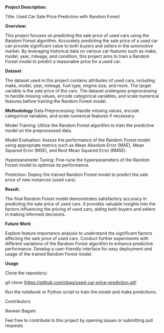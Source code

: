 
**Project Description:**

Title: Used Car Sale Price Prediction with Random Forest

**Overview:**

This project focuses on predicting the sale price of used cars using the Random Forest algorithm. Accurately predicting the sale price of a used car can provide significant value to both buyers and sellers in the automotive market. By leveraging historical data on various car features such as make, model, year, mileage, and condition, this project aims to train a Random Forest model to predict a reasonable price for a used car.

**Dataset**

The dataset used in this project contains attributes of used cars, including make, model, year, mileage, fuel type, engine size, and more. The target variable is the sale price of the cars. The dataset undergoes preprocessing to handle missing values, encode categorical variables, and scale numerical features before training the Random Forest model.

**Methodology**
Data Preprocessing: Handle missing values, encode categorical variables, and scale numerical features if necessary. 

Model Training: Utilize the Random Forest algorithm to train the predictive model on the preprocessed data.

Model Evaluation: Assess the performance of the Random Forest model using appropriate metrics such as Mean Absolute Error (MAE), Mean Squared Error (MSE), and Root Mean Squared Error (RMSE).

Hyperparameter Tuning: Fine-tune the hyperparameters of the Random Forest model to optimize its performance.

Prediction: Deploy the trained Random Forest model to predict the sale price of new instances (used cars).

**Result:**

The final Random Forest model demonstrates satisfactory accuracy in predicting the sale price of used cars. It provides valuable insights into the factors influencing the pricing of used cars, aiding both buyers and sellers in making informed decisions.

**Future Work**

Explore feature importance analysis to understand the significant factors affecting the sale price of used cars. 
Conduct further experiments with different variations of the Random Forest algorithm to enhance predictive performance. 
Develop a user-friendly interface for easy deployment and usage of the trained Random Forest model. 

**Usage**

Clone the repository:

git clone [https://github.com/nbag/used-car-price-prediction.git]

Run the notebook or Python script to train the model and make predictions.

Contributors

Naveen Bagam

Feel free to contribute to this project by opening issues or submitting pull requests.
